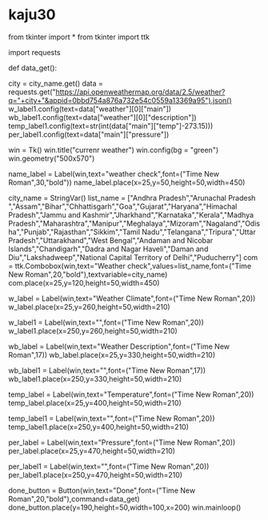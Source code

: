 # kaju30
from tkinter import *
from tkinter import ttk

import requests

def data_get():


 city = city_name.get()
 data = requests.get("https://api.openweathermap.org/data/2.5/weather?q="+city+"&appid=0bbd754a876a732e54c0559a13369a95").json()
 w_label1.config(text=data["weather"][0]["main"])
 wb_label1.config(text=data["weather"][0]["description"])
 temp_label1.config(text=str(int(data["main"]["temp"]-273.15)))
 per_label1.config(text=data["main"]["pressure"])

win = Tk()
win.title("currenr weather")
win.config(bg = "green")
win.geometry("500x570")

name_label = Label(win,text="weather check",font=("Time New Roman",30,"bold"))
name_label.place(x=25,y=50,height=50,width=450)

city_name = StringVar()
list_name = ["Andhra Pradesh","Arunachal Pradesh ","Assam","Bihar","Chhattisgarh","Goa","Gujarat","Haryana","Himachal Pradesh","Jammu and Kashmir","Jharkhand","Karnataka","Kerala","Madhya Pradesh","Maharashtra","Manipur","Meghalaya","Mizoram","Nagaland","Odisha","Punjab","Rajasthan","Sikkim","Tamil Nadu","Telangana","Tripura","Uttar Pradesh","Uttarakhand","West Bengal","Andaman and Nicobar Islands","Chandigarh","Dadra and Nagar Haveli","Daman and Diu","Lakshadweep","National Capital Territory of Delhi","Puducherry"]
com = ttk.Combobox(win,text="Weather check",values=list_name,font=("Time New Roman",20,"bold"),textvariable=city_name)
com.place(x=25,y=120,height=50,width=450)



w_label = Label(win,text="Weather Climate",font=("Time New Roman",20))
w_label.place(x=25,y=260,height=50,width=210)

w_label1 = Label(win,text="",font=("Time New Roman",20))
w_label1.place(x=250,y=260,height=50,width=210)

wb_label = Label(win,text="Weather Description",font=("Time New Roman",17))
wb_label.place(x=25,y=330,height=50,width=210)

wb_label1 = Label(win,text="",font=("Time New Roman",17))
wb_label1.place(x=250,y=330,height=50,width=210)

temp_label = Label(win,text="Temperature",font=("Time New Roman",20))
temp_label.place(x=25,y=400,height=50,width=210)

temp_label1 = Label(win,text="",font=("Time New Roman",20))
temp_label1.place(x=250,y=400,height=50,width=210)

per_label = Label(win,text="Pressure",font=("Time New Roman",20))
per_label.place(x=25,y=470,height=50,width=210)

per_label1 = Label(win,text="",font=("Time New Roman",20))
per_label1.place(x=250,y=470,height=50,width=210)


done_button = Button(win,text="Done",font=("Time New Roman",20,"bold"),command=data_get)
done_button.place(y=190,height=50,width=100,x=200)
win.mainloop()

